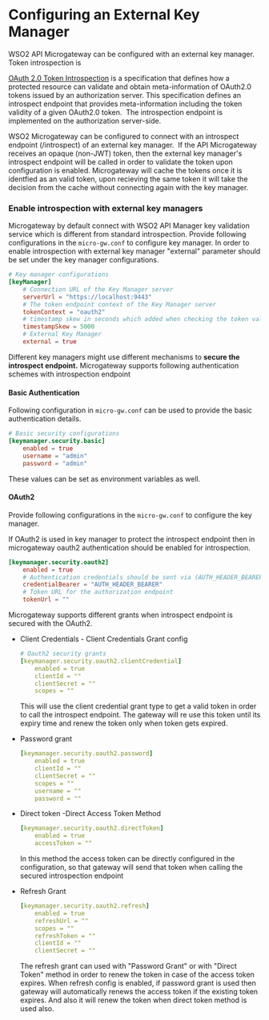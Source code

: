 # Configuring an External Key Manager

WSO2 API Microgateway can be configured with an external key manager. Token introspection is

[OAuth 2.0 Token Introspection](https://tools.ietf.org/html/rfc7662) is a specification that defines how a protected resource can validate and obtain meta-information of OAuth2.0 tokens issued by an authorization server. This specification defines an introspect endpoint that provides meta-information including the token validity of a given OAuth2.0 token.  The introspection endpoint is implemented on the authorization server-side.

WSO2 Microgateway can be configured to connect with an introspect endpoint (/introspect) of an external key manager.  If the API Microgateway receives an opaque (non-JWT) token, then the external key manager's introspect endpoint will be called in order to validate the token upon configuration is enabled. Microgateway will cache the tokens once it is identfied as an valid token, upon recieving the same token it will take the decision from the cache without connecting again with the key manager.

### Enable introspection with external key managers

Microgateway by default connect with WSO2 API Manager key validation service which is different from standard introspection. Provide following configurations in the `micro-gw.conf` to configure key manager. In order to enable introspection with external key manager "external" parameter should be set under the key manager configurations.

``` toml
# Key manager configurations
[keyManager]
    # Connection URL of the Key Manager server
    serverUrl = "https://localhost:9443"
    # The token endpoint context of the Key Manager server
    tokenContext = "oauth2"
    # timestamp skew in seconds which added when checking the token validity period
    timestampSkew = 5000
    # External Key Manager
    external = true
```

Different key managers might use different mechanisms to **secure the introspect endpoint.** Microgateway supports following authentication schemes with introspection endpoint

#### Basic Authentication

Following configuration in `micro-gw.conf` can be used to provide the basic authentication details.

``` toml
# Basic security configurations
[keymanager.security.basic]
    enabled = true
    username = "admin"
    password = "admin"
```

These values can be set as environment variables as well.

#### OAuth2

Provide following configurations in the `micro-gw.conf` to configure the key manager.

If OAuth2 is used in key manager to protect the introspect endpoint then in microgateway oauth2 authentication should be enabled for introspection. 

``` toml
[keymanager.security.oauth2]
    enabled = true
    # Authentication credentials should be sent via (AUTH_HEADER_BEARER/POST_BODY_BEARER/NO_BEARER)?
    credentialBearer = "AUTH_HEADER_BEARER"
    # Token URL for the authorization endpoint
    tokenUrl = ""
```

Microgateway supports different grants when introspect endpoint is secured with the OAuth2.

 - Client Credentials - Client Credentials Grant config

    ``` yml
    # Oauth2 security grants
    [keymanager.security.oauth2.clientCredential]
        enabled = true
        clientId = ""
        clientSecret = ""
        scopes = ""
    ```

    This will use the client credential grant type to get a valid token in order to call the introspect endpoint. The gateway will re use this token until its expiry time and renew the token only when token gets expired.

 - Password grant

    ``` yml
    [keymanager.security.oauth2.password]
        enabled = true
        clientId = ""
        clientSecret = ""
        scopes = ""
        username = ""
        password = ""
    ```

 - Direct token -Direct Access Token Method

    ``` yml
    [keymanager.security.oauth2.directToken]
        enabled = true
        accessToken = ""
    ```

    In this method the access token can be directly configured in the configuration, so that gateway will send that token when calling the secured introspection endpoint

-   Refresh Grant

    ``` yml
    [keymanager.security.oauth2.refresh]
        enabled = true
        refreshUrl = ""
        scopes = ""
        refreshToken = ""
        clientId = ""
        clientSecret = ""
    ```

    The refresh grant can used with "Password Grant" or with "Direct Token" method in order to renew the token in case of the access token expires. When refresh config is enabled, if password grant is used then gateway will automatically renews the access token if the existing token expires. And also it will renew the token when direct token method is used also.


